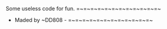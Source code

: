 Some useless code for fun.
=~=~=~=~=~=~=~=~=~=~=~=~
 -  Maded by ~DD808  -
=~=~=~=~=~=~=~=~=~=~=~=~
